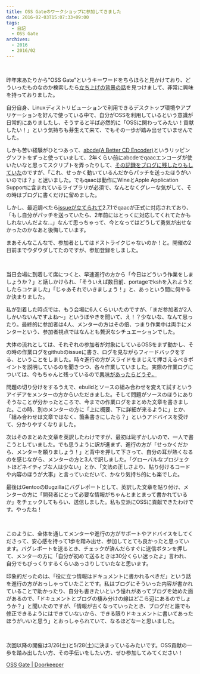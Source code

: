 ```yaml
---
title: OSS Gateのワークショップに参加してきました
date: 2016-02-03T15:07:33+09:00
tags:
  - 日記
  - OSS Gate
archives:
  - 2016
  - 2016/02
---
```


<br>

昨年末あたりから"OSS Gate"というキーワードをちらほらと見かけており、どういったものなのか検索したら[立ち上げの背景の話](http://sho.tdiary.net/20151215.html)を見つけまして、非常に興味を持っておりました。

自分自身、Linuxディストリビューションで利用できるデスクトップ環境やアプリケーションを好んで使っている中で、自分がOSSを利用しているという意識が日常的にありましたし、そうすると半ば必然的に「OSSに関わってみたい！貢献したい！」という気持ちも芽生えて来て、でもその一歩が踏み出せていませんでした。

しかも苦い経験がひとつあって、[abcde(A Better CD Encoder)](http://abcde.einval.com/wiki/FrontPage)というリッピングソフトをずっと使っていまして、2年くらい前にabcdeでqaacエンコーダが使いたいなと思ってスクリプトを弄ったりして、[その記録をブログに残したりもしていた](http://knockcrab.blogspot.jp/2013/11/debianqaac-2.html)のですが、「これ、せっかく動いているんだからパッチを送ったほうがいいのでは？」と迷いました。でもqaacは動作にWineとApple Application Supportに含まれているライブラリが必須で、なんとなくグレーな気がして、その時はブログに書くだけに留めました。

しかし、最近調べたら[issueが立てられて](https://code.google.com/archive/p/abcde/issues/142)2.7.1でqaacが正式に対応されており、「もし自分がパッチを送っていたら、2年前にはとっくに対応してくれてたかもしれないんだよな...」なんて思っちゃって、今となってはどうして勇気が出せなかったのかなあと後悔しています。

まあそんなこんなで、参加者としてはドストライクじゃないのか！と。開催の2日前までウダウダしてたのですが、参加登録をしました。

<br>

当日会場に到着して席につくと、早速進行の方から「今日はどういう作業をしましょうか？」と話しかけられ、「そういえば数日前、portageでkshを入れようとしたらコケました」「じゃあそれでいきましょう！」と、あっという間に何やるか決まりました。

私が到着した時点では、もう会場に6人くらいいたのですが、「まだ参加者が2人しかいないんですよね〜」というぼやきを聞いて、え！？少ないな、なんて思ったり。最終的に参加者は4人、メンターの方はその倍、つまり作業中は両手にメンターという、参加者視点ではなんとも贅沢なシチュエーションでした。

大体の流れとしては、それぞれの参加者が対象にしているOSSをまず動かし、その時の作業ログをgithubのissueに書き、ログを見ながらフィードバックをする、ということをしました。時々進行の方がスライドをまじえて押さえるべきポイントを説明しているのを聞きつつ、各々作業していました。実際の作業ログについては、今もちゃんと残っているので[興味があったらどうぞ。](https://github.com/oss-gate/workshop/issues/9)

問題の切り分けをするうえで、ebuildとソースの組み合わせを変えて試すというアイデアをメンターの方からいただきました。そして問題がソースのほうにありそうなことが分かったところで、今までの作業ログをまとめた文章を書きました。この時、別のメンターの方に「上に概要、下に詳細が来るように」とか、「組み合わせは文章ではなく、箇条書きにしたら？」というアドバイスを受けて、分かりやすくなりました。

次はそのまとめた文章を英訳したわけですが、最初は恥ずかしいので、一人で書こうとしていました。でも思うように訳が進まず、進行の方が「せっかくだから、メンターを頼りましょう！」と背中を押して下さって、自分の耳が熱くなるのを感じながら、メンターの方と3人で訳しました。「グローバルなプロジェクトほどネイティブな人は少ない」とか、「文法の正しさより、貼り付けるコードや内容のほうが大事」と言っていただいて、かなり気持ち的にも楽でした。

最後はGentooのBugzillaにバグレポートとして、英訳した文章を貼り付け、メンターの方に「開発者にとって必要な情報がちゃんとまとまって書かれているか」をチェックしてもらい、送信しました。私も立派にOSSに貢献できたわけです。やったね！

<br>

このように、全体を通してメンターや進行の方がサポートやアドバイスをしてくださって、安心感を持って1歩を踏み出せ、参加してとても良かったと思っています。バグレポートを送るとき、チェックが済んだらすぐに送信ボタンを押して、メンターの方に「自分が初めて送るときは30分くらい迷ったよ」言われ、自分でもびっくりするくらいあっさりしていたなと思います。

印象的だったのは、「役に立つ情報はドキュメントに書かれるべきだ」という話を進行の方がおっしゃっていたことです。私はブログにそういった内容が書かれていることで助かったり、自分も書きたいという憧れがあってブログを始めた面があるので、「ドキュメントとブログの棲み分けの線はどこら辺にあるのでしょうか？」と聞いたのですが、「情報が古くなっていったとき、ブログだと誰でも修正できるようにはできていないから、できる限りドキュメントに書いてあったほうがいいと思う」とおっしゃられていて、なるほどなーと思いました。

<br>

次回以降の開催は3/26(土)と5/28(土)に決まっているみたいです。OSS貢献の一歩を踏み出したい方、その手伝いをしたい方、ぜひ参加してみてください！

[OSS Gate | Doorkeeper](https://oss-gate.doorkeeper.jp)

